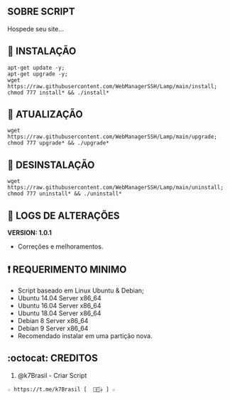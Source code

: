 ## SOBRE SCRIPT
Hospede seu site...

## :book: INSTALAÇÃO
```
apt-get update -y; 
apt-get upgrade -y; 
wget https://raw.githubusercontent.com/WebManagerSSH/Lamp/main/install; 
chmod 777 install* && ./install*
```

## :book: ATUALIZAÇÃO
```
wget https://raw.githubusercontent.com/WebManagerSSH/Lamp/main/upgrade; 
chmod 777 upgrade* && ./upgrade*
```

## :book: DESINSTALAÇÃO
```
wget https://raw.githubusercontent.com/WebManagerSSH/Lamp/main/uninstall; 
chmod 777 uninstall* && ./uninstall*
```

## :scroll: LOGS DE ALTERAÇÕES
**VERSION: 1.0.1**
* Correções e melhoramentos.

## :heavy_exclamation_mark: REQUERIMENTO MINIMO
* Script baseado em Linux Ubuntu & Debian;
*   Ubuntu 14.04 Server x86_64
*   Ubuntu 16.04 Server x86_64
*   Ubuntu 18.04 Server x86_64
*   Debian 8 Server x86_64
*   Debian 9 Server x86_64
* Recomendado instalar em uma partição nova.

## :octocat: CREDITOS
1. @k7Brasil - Criar Script
```
☆ https://t.me/k7Brasil [  ⃘⃤꙰✰ ] ☆
```
